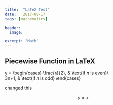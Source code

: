 ```yaml
---
title:  "LaTeX Test"
date:   2017-08-17
tags: [mathematics]

header:
  image: 

excerpt: "Math"
---
```


## Piecewise Function in LaTeX

 y = \begin{cases}
 \frac{n}{2},  & \text{if $n$ is even}\\\
 3n+1, & \text{if $n$ is odd}
\end{cases}


changed this

$$y = x$$
